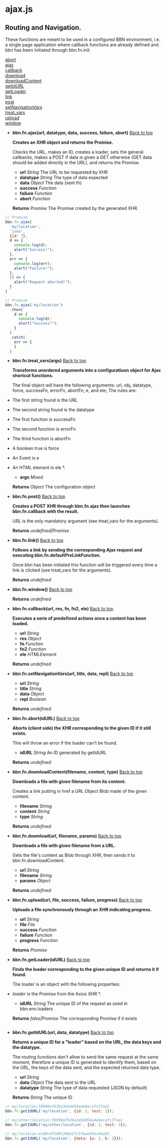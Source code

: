 # ajax.js

## Routing and Navigation.

These functions are meant to be used in a configured BBN environment,
i.e. a single page application where callback functions are already defined
and bbn has been initiated through bbn.fn.init.


<a name="bbn_top"></a>[abort](#abort)  
[ajax](#ajax)  
[callback](#callback)  
[download](#download)  
[downloadContent](#downloadContent)  
[getIdURL](#getIdURL)  
[getLoader](#getLoader)  
[link](#link)  
[post](#post)  
[setNavigationVars](#setNavigationVars)  
[treat_vars](#treat_vars)  
[upload](#upload)  
[window](#window)  


- <a name="ajax"></a>**bbn.fn.ajax(url, datatype, data, success, failure, abort)** [Back to top](#bbn_top)

  __Creates an XHR object and returns the Promise.__

  Checks the URL, makes an ID, creates a loader, sets the general callbacks,
makes a POST if data is given a GET otherwise (GET data should be added
directly in the URL), and returns the Promise.

  * __url__ _String_ The URL to be requested by XHR
  * __datatype__ _String_ The type of data expected
  * __data__ _Object_ The data (sent th)
  * __success__ _Function_ 
  * __failure__ _Function_ 
  * __abort__ _Function_ 

  __Returns__ _Promise_ The Promise created by the generated XHR.


```javascript
// Promise
bbn.fn.ajax(
  'my/location',
  'json',
  {id: 7},
  d => {
    console.log(d);
    alert("Success!");
  },
  err => {
    console.log(err);
    alert("Failure!");
  },
  () => {
    alert("Request aborted!");
  }
)
```


```javascript
// Promise
bbn.fn.ajax('my/location')
  .then(
    d => {
      console.log(d);
      alert("Success!");
    }
  )
  .catch(
    err => {
    }
  )
```

- <a name="treat_vars"></a>**bbn.fn.treat_vars(args)** [Back to top](#bbn_top)

  __Transforms unordered arguments into a configuratiuon object for Ajax shortcut functions.__

  The final object will have the following arguments: url, obj, datatype, force, successFn,
errorFn, abortFn, e, and ele; The rules are:
* The first string found is the URL
* The second string found is the datatype
* The first function is successFn
* The second function is errorFn
* The third function is abortFn
* A boolean true is force
* An Event is e
* An HTML element is ele
*.

  * __args__ _Mixed_ 

  __Returns__ _Object_ The configuration object

- <a name="post"></a>**bbn.fn.post()** [Back to top](#bbn_top)

  __Creates a POST XHR through bbn.fn.ajax then launches bbn.fn.callback with the result.__

  URL is the only mandatory argument (see treat_vars for the arguments).


  __Returns__ _undefined|Promise_ 

- <a name="link"></a>**bbn.fn.link()** [Back to top](#bbn_top)

  __Follows a link by sending the corresponding Ajax request and executing bbn.fn.defaultPreLinkFunction.__

  Once bbn has been initiated this funciton will be triggered every time a link is clicked 
(see treat_vars for the arguments).


  __Returns__ _undefined_ 

- <a name="window"></a>**bbn.fn.window()** [Back to top](#bbn_top)


  __Returns__ _undefined_ 

- <a name="callback"></a>**bbn.fn.callback(url, res, fn, fn2, ele)** [Back to top](#bbn_top)

  __Executes a serie of predefined actions once a content has been loaded.__

  * __url__ _String_ 
  * __res__ _Object_ 
  * __fn__ _Function_ 
  * __fn2__ _Function_ 
  * __ele__ _HTMLElement_ 

  __Returns__ _undefined_ 

- <a name="setNavigationVars"></a>**bbn.fn.setNavigationVars(url, title, data, repl)** [Back to top](#bbn_top)

  * __url__ _String_ 
  * __title__ _String_ 
  * __data__ _Object_ 
  * __repl__ _Boolean_ 

  __Returns__ _undefined_ 

- <a name="abort"></a>**bbn.fn.abort(idURL)** [Back to top](#bbn_top)

  __Aborts (client side) the XHR corresponding to the given ID if it still exists.__

  This will throw an error if the loader can't be found.

  * __idURL__ _String_ An ID generated by getIdURL

  __Returns__ _undefined_ 

- <a name="downloadContent"></a>**bbn.fn.downloadContent(filename, content, type)** [Back to top](#bbn_top)

  __Downloads a file with given filename from its content.__

  Creates a link putting in href a URL Object Blob made of the given content.

  * __filename__ _String_ 
  * __content__ _String_ 
  * __type__ _String_ 

  __Returns__ _undefined_ 

- <a name="download"></a>**bbn.fn.download(url, filename, params)** [Back to top](#bbn_top)

  __Downloads a file with given filename from a URL.__

  Gets the file's content as Blob through XHR, then sends it to bbn.fn.downloadContent.

  * __url__ _String_ 
  * __filename__ _String_ 
  * __params__ _Object_ 

  __Returns__ _undefined_ 

- <a name="upload"></a>**bbn.fn.upload(url, file, success, failure, progress)** [Back to top](#bbn_top)

  __Uploads a file synchronously through an XHR indicating progress.__

  * __url__ _String_ 
  * __file__ _File_ 
  * __success__ _Function_ 
  * __failure__ _Function_ 
  * __progress__ _Function_ 

  __Returns__ _Promise_ 

- <a name="getLoader"></a>**bbn.fn.getLoader(idURL)** [Back to top](#bbn_top)

  __Finds the loader corresponding to the given unique ID and returns it if found.__

  The loader is an object with the following properties:
* _loader_ is the Promise from the Axios XHR
*.

  * __idURL__ _String_ The unique ID of the request as used in bbn.env.loaders

  __Returns__ _false|Promise_ The corresponding Promise if it exists


```javascript

```

- <a name="getIdURL"></a>**bbn.fn.getIdURL(url, data, datatype)** [Back to top](#bbn_top)

  __Returns a unique ID for a "loader" based on the URL, the data keys and the datatype.__

  The routing functions don't allow to send the same request at the same moment,
therefore a unique ID is generated to identify them, based on the URL,
the keys of the data sent, and the expected returned data type.

  * __url__ _String_ 
  * __data__ _Object_ The data sent to the URL
  * __datatype__ _String_ The type of data requested (JSON by default)

  __Returns__ _String_ The unique ID


```javascript
// my/location:59990af62ba3ebdd54a4ebecafc2faa1
bbn.fn.getIdURL('my/location', {id: 1, test: 2});
```


```javascript
// my/other/location:59990af62ba3ebdd54a4ebecafc2faa1
bbn.fn.getIdURL('my/other/location', {id: 1, test: 2});
```


```javascript
// my/location:ec60cdf5001208a1fc5fbae05ac94a55
bbn.fn.getIdURL('my/location', {data: {a: 1, b: 2}});
```